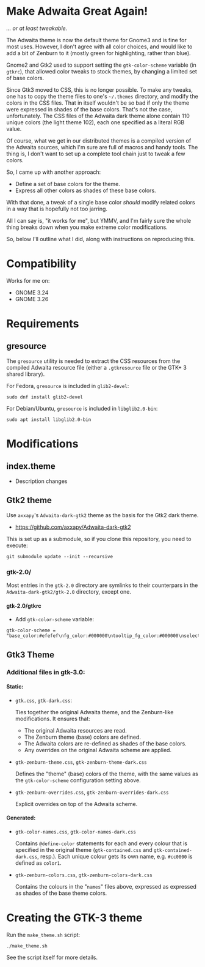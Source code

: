 # Make Adwaita Great Again!

_... or at least tweakable._

The Adwaita theme is now the default theme for Gnome3 and is fine for most uses. However, I don't agree with all color choices, and would like to add a bit of Zenburn to it (mostly green for highlighting, rather than blue).

Gnome2 and Gtk2 used to support setting the `gtk-color-scheme` variable (in `gtkrc`), that allowed color tweaks to stock themes, by changing a limited set of base colors.

Since Gtk3 moved to CSS, this is no longer possible. To make any tweaks, one has to copy the theme files to one's `~/.themes` directory, and modify the colors in the CSS files. That in itself wouldn't be so bad if only the theme were expressed in shades of the base colors. That's not the case, unfortunately. The CSS files of the Adwaita dark theme alone contain 110 unique colors (the light theme 102), each one specified as a literal RGB value.

Of course, what we get in our distributed themes is a compiled version of the Adwaita sources, which I'm sure are full of macros and handy tools. The thing is, I don't want to set up a complete tool chain just to tweak a few colors.

So, I came up with another approach:

 * Define a set of base colors for the theme.
 * Express all other colors as shades of these base colors.

With that done, a tweak of a single base color *should* modify related colors in a way that is hopefully not too jarring.

All I can say is, "it works for me", but YMMV, and I'm fairly sure the whole thing breaks down when you make extreme color modifications.

So, below I'll outline what I did, along with instructions on reproducing this.

# Compatibility

Works for me on:

 * GNOME 3.24
 * GNOME 3.26

# Requirements

## gresource

The `gresource` utility is needed to extract the CSS resources from the compiled Adwaita resource file (either a `.gtkresource` file or the GTK+ 3 shared library).

For Fedora, `gresource` is included in `glib2-devel`:
```
sudo dnf install glib2-devel
```

For Debian/Ubuntu, `gresource` is included in `libglib2.0-bin`:
```
sudo apt install libglib2.0-bin
```

# Modifications

## index.theme

* Description changes

## Gtk2 theme

Use `axxapy`'s `Adwaita-dark-gtk2` theme as the basis for the Gtk2 dark theme.

  * https://github.com/axxapy/Adwaita-dark-gtk2

This is set up as a submodule, so if you clone this repository, you need to execute: 

```
git submodule update --init --recursive
```

### gtk-2.0/

Most entries in the `gtk-2.0` directory are symlinks to their counterpars in
the `Adwaita-dark-gtk2/gtk-2.0` directory, except one.

#### gtk-2.0/gtkrc

* Add `gtk-color-scheme` variable:

```
gtk-color-scheme = "base_color:#efefef\nfg_color:#000000\ntooltip_fg_color:#000000\nselected_bg_color:#688060\nselected_fg_color:#ffffff\ntext_color:#000000\nbg_color:#dfdfdf\ninsensitive_bg_color:#F4F4F2\ntooltip_bg_color:#f5f5b5"
```

## Gtk3 Theme

### Additional files in gtk-3.0:

#### Static:

  * `gtk.css`, `gtk-dark.css`:
  
    Ties together the original Adwaita theme, and the Zenburn-like modifications.  It ensures that:

    * The original Adwaita resources are read.
    * The Zenburn theme (base) colors are defined.
    * The Adwaita colors are re-defined as shades of the base colors.
    * Any overrides on the original Adwaita scheme are applied.

  * `gtk-zenburn-theme.css`, `gtk-zenburn-theme-dark.css`

    Defines the "theme" (base) colors of the theme, with the same values as the `gtk-color-scheme` configuration setting above.

  * `gtk-zenburn-overrides.css`, `gtk-zenburn-overrides-dark.css`

    Explicit overrides on top of the Adwaita scheme.

#### Generated:

  * `gtk-color-names.css`, `gtk-color-names-dark.css`

    Contains `@define-color` statements for each and every colour that is specified in the original theme (`gtk-contained.css` and `gtk-contained-dark.css`, resp.). Each unique colour gets its own name, e.g. `#cc0000` is defined as `color1`.

  * `gtk-zenburn-colors.css`, `gtk-zenburn-colors-dark.css`

    Contains the colours in the "`names`" files above, expressed as expressed as shades of the base theme colors.

# Creating the GTK-3 theme

Run the `make_theme.sh` script:

```
./make_theme.sh
```

See the script itself for more details.
